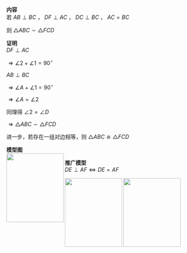 **内容**  
若 $AB\perp BC$ ， $DF\perp AC$ ， $DC\perp BC$ ， $AC=BC$  
  
则 $\triangle ABC\sim\triangle FCD$  
  
**证明**  
$DF\perp AC$  
  
$\Rightarrow\angle2+\angle1=90^\circ$  
  
$AB\perp BC$  
  
$\Rightarrow\angle A+\angle1=90^\circ$  
  
$\Rightarrow\angle A=\angle2$  
  
同理得 $\angle2=\angle D$  
  
$\Rightarrow\triangle ABC\sim\triangle FCD$  
  
进一步，若存在一组对边相等，则 $\triangle ABC\cong\triangle FCD$  
  
**模型图**  
<img src="E:\Math\work_space\math\005-入门课程-解析几何\098 resources\三垂直-十字型.png" width="150px" height="180px" align="left"/>  
  
**推广模型**  
$DE\perp AF \Leftrightarrow DE=AF$  
  
<img src="E:\Math\work_space\math\005-入门课程-解析几何\098 resources\三垂直-十字型-推广1.png" width="150px" height="180px" align="left"/>  
  
<img src="E:\Math\work_space\math\005-入门课程-解析几何\098 resources\三垂直-十字型-推广2.png" width="150px" height="180px" align="left"/>  
